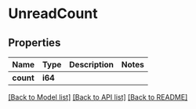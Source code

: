 # UnreadCount

## Properties

Name | Type | Description | Notes
------------ | ------------- | ------------- | -------------
**count** | **i64** |  | 

[[Back to Model list]](../README.md#documentation-for-models) [[Back to API list]](../README.md#documentation-for-api-endpoints) [[Back to README]](../README.md)


